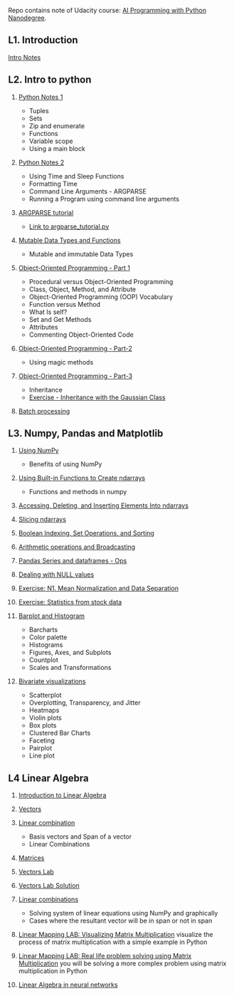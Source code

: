 Repo contains note of Udacity course: [AI Programming with Python Nanodegree](https://www.udacity.com/course/ai-programming-python-nanodegree--nd089).

## L1. Introduction
[Intro Notes](https://github.com/jeswingeorge/AI-programming-with-python/blob/main/L1%20AI%20prgrmming%20with%20Python/Note.md)

## L2. Intro to python

1. [Python Notes 1](https://github.com/jeswingeorge/AI-programming-with-python/blob/main/L2%20Intro%20to%20Python/Python%20Notes-1.md)
    - Tuples
    - Sets
    - Zip and enumerate
    - Functions
    - Variable scope
    - Using a main block

2. [Python Notes 2](https://github.com/jeswingeorge/AI-programming-with-python/blob/main/L2%20Intro%20to%20Python/Python%20Notes%20-%202.md)
    - Using Time and Sleep Functions
    - Formatting Time
    - Command Line Arguments - ARGPARSE
    - Running a Program using command line arguments

3. [ARGPARSE tutorial](https://github.com/jeswingeorge/AI-programming-with-python/blob/main/L2%20Intro%20to%20Python/argparse_module.md)
    - [Link to argparse_tutorial.py](https://github.com/jeswingeorge/AI-programming-with-python/blob/main/L2%20Intro%20to%20Python/argparse_tutorial.py)

4. [Mutable Data Types and Functions](https://github.com/jeswingeorge/AI-programming-with-python/blob/main/L2%20Intro%20to%20Python/mutable_data_types_fns.md)
    - Mutable and immutable Data Types

5. [Object-Oriented Programming - Part 1](https://github.com/jeswingeorge/AI-programming-with-python/blob/main/L2%20Intro%20to%20Python/Python%20-%20OOPs%20notes-1.md)
    - Procedural versus Object-Oriented Programming
    - Class, Object, Method, and Attribute
    - Object-Oriented Programming (OOP) Vocabulary
    - Function versus Method
    - What Is self?
    - Set and Get Methods
    - Attributes
    - Commenting Object-Oriented Code

6. [Object-Oriented Programming - Part-2](https://github.com/jeswingeorge/AI-programming-with-python/blob/main/L2%20Intro%20to%20Python/Python%20-%20OOPs%20notes-2.md)
    - Using magic methods

7. [Object-Oriented Programming - Part-3](https://github.com/jeswingeorge/AI-programming-with-python/blob/main/L2%20Intro%20to%20Python/Python%20-%20OOPs%20notes-3.md)
    - Inheritance
    - [Exercise - Inheritance with the Gaussian Class](https://nbviewer.org/github/jeswingeorge/AI-programming-with-python/blob/main/L2%20Intro%20to%20Python/Exercise-1/inheritance_probability_distribution.ipynb)

8. [Batch processing](https://github.com/jeswingeorge/AI-programming-with-python/blob/main/L2%20Intro%20to%20Python/Batch_processing.md)

## L3. Numpy, Pandas and Matplotlib

1. [Using NumPy](https://nbviewer.org/github/jeswingeorge/AI-programming-with-python/blob/main/L3%20Numpy%2C%20Pandas%20and%20Matplotlib/1.%20Using%20NumPy.ipynb)
    - Benefits of using NumPy

2. [Using Built-in Functions to Create ndarrays](https://nbviewer.org/github/jeswingeorge/AI-programming-with-python/blob/main/L3%20Numpy%2C%20Pandas%20and%20Matplotlib/2.%20Numpy-%20%20use%20built-in%20fns.ipynb)
    - Functions and methods in numpy

3. [Accessing, Deleting, and Inserting Elements Into ndarrays](https://nbviewer.org/github/jeswingeorge/AI-programming-with-python/blob/main/L3%20Numpy%2C%20Pandas%20and%20Matplotlib/3.%20Accessing-inserting.ipynb)

4. [Slicing ndarrays](https://nbviewer.org/github/jeswingeorge/AI-programming-with-python/blob/main/L3%20Numpy%2C%20Pandas%20and%20Matplotlib/4.%20Slicing%20ndarrays.ipynb)

5. [ Boolean Indexing, Set Operations, and Sorting](https://nbviewer.org/github/jeswingeorge/AI-programming-with-python/blob/main/L3%20Numpy%2C%20Pandas%20and%20Matplotlib/5.%20Boolean%20Indexing%2C%20Set%20Operations%2C%20and%20Sorting.ipynb)

6. [Arithmetic operations and Broadcasting](https://nbviewer.org/github/jeswingeorge/AI-programming-with-python/blob/main/L3%20Numpy%2C%20Pandas%20and%20Matplotlib/6.%20arithmetic_ops_broadcasting.ipynb)

7. [Pandas Series and dataframes - Ops](https://nbviewer.org/github/jeswingeorge/AI-programming-with-python/blob/main/L3%20Numpy%2C%20Pandas%20and%20Matplotlib/P1.%20pandas_series.ipynb)

8. [Dealing with NULL values](https://nbviewer.org/github/jeswingeorge/AI-programming-with-python/blob/main/L3%20Numpy%2C%20Pandas%20and%20Matplotlib/p2.dealing_NaNs.ipynb)

9. [Exercise: N1. Mean Normalization and Data Separation](https://nbviewer.org/github/jeswingeorge/AI-programming-with-python/blob/main/L3%20Numpy%2C%20Pandas%20and%20Matplotlib/Projects/N1.%20Mean%20Normalization%20and%20Data%20Separation.ipynb)

10. [Exercise: Statistics from stock data](https://nbviewer.org/github/jeswingeorge/AI-programming-with-python/blob/main/L3%20Numpy%2C%20Pandas%20and%20Matplotlib/Projects/P1.%20Statistics%20from%20Stock%20Data.ipynb)

11. [Barplot and Histogram](https://nbviewer.org/github/jeswingeorge/AI-programming-with-python/blob/main/L3%20Numpy%2C%20Pandas%20and%20Matplotlib/Matplotlib%20and%20seaborn/1.%20Barplot-Histogram.ipynb)
    - Barcharts
    - Color palette
    - Histograms
    - Figures, Axes, and Subplots
    - Countplot
    - Scales and Transformations

12. [Bivariate visualizations](https://nbviewer.org/github/jeswingeorge/AI-programming-with-python/blob/main/L3%20Numpy%2C%20Pandas%20and%20Matplotlib/Matplotlib%20and%20seaborn/2.%20visualization_part-2.ipynb)

    - Scatterplot
    - Overplotting, Transparency, and Jitter
    - Heatmaps
    - Violin plots
    - Box plots
    - Clustered Bar Charts
    - Faceting
    - Pairplot
    - Line plot

## L4 Linear Algebra

1. [Introduction to Linear Algebra](https://github.com/jeswingeorge/AI-programming-with-python/blob/main/L4%20Linear%20algebra/1.%20Introduction.md)

2. [Vectors](https://github.com/jeswingeorge/AI-programming-with-python/blob/main/L4%20Linear%20algebra/2.%20Vectors.md)

3. [Linear combination](https://github.com/jeswingeorge/AI-programming-with-python/blob/main/L4%20Linear%20algebra/3.%20Linear%20combination.md)
    - Basis vectors and Span of a vector
    - Linear Combinations 
    

4. [Matrices](https://github.com/jeswingeorge/AI-programming-with-python/blob/main/L4%20Linear%20algebra/4.%20Linear%20transformation%20nd%20matrices.md)


5. [Vectors Lab]()

6. [Vectors Lab Solution]()

7. [Linear combinations]()
    - Solving system of linear equations using NumPy and graphically
    - Cases where the resultant vector will be in span or not in span

8. [Linear Mapping LAB: Visualizing Matrix Multiplication]()
    visualize the process of matrix multiplication with a simple example in Python

9. [Linear Mapping LAB: Real life problem solving using Matrix Multiplication]()
    you will be solving a more complex problem using matrix multiplication in Python

10. [Linear Algebra in neural networks]()